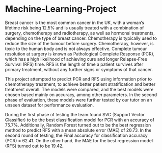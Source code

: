 # Machine-Learning-Project
Breast cancer is the most common cancer in the UK, with a woman’s lifetime risk being 12.5% and is usually treated with a combination of surgery, chemotherapy and radiotherapy, as well as hormonal treatments, depending on the type of breast cancer. Chemotherapy is typically used to reduce the size of the tumour before surgery. Chemotherapy, however, is toxic to the human body and is not always effective. Complete tumour resolution at surgery is known as Pathological Complete Response (PCR), which has a high likelihood of achieving cure and longer Relapse-Free Survival (RFS) time. RFS is the length of time a patient survives after primary treatment, without any further signs or symptoms of that cancer.  

This project attempted to predict PCR and RFS using information prior to chemotherapy treatment, to achieve better patient stratification and better treatment overall. The models were compared, and the best models were chosen based mainly on accuracy, among other parameters. In the second phase of evaluation, these models were further tested by our tutor on an unseen dataset for performance evaluation. 

During the first phase of testing the team found SVC (Support Vector Classifier) to be the best classification model for PCR with an accuracy of 75.7%. Additionally, Random Forest turned out to be the best regression method to predict RFS with a mean absolute error (MAE) of 20.73. In the second round of testing, the Final accuracy for classification accuracy (PCR) = 62.41. On the other hand, the MAE for the best regression model (RFS) turned out to be 19.42.  


